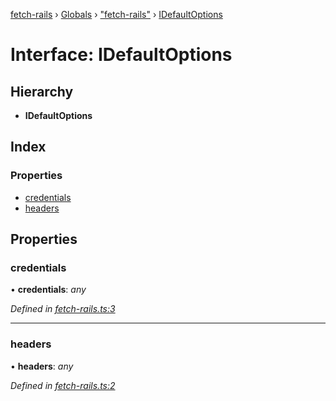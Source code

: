 [fetch-rails](../README.md) › [Globals](../globals.md) › ["fetch-rails"](../modules/_fetch_rails_.md) › [IDefaultOptions](_fetch_rails_.idefaultoptions.md)

# Interface: IDefaultOptions

## Hierarchy

* **IDefaultOptions**

## Index

### Properties

* [credentials](_fetch_rails_.idefaultoptions.md#credentials)
* [headers](_fetch_rails_.idefaultoptions.md#headers)

## Properties

###  credentials

• **credentials**: *any*

*Defined in [fetch-rails.ts:3](https://github.com/MiguelSavignano/fetch-rails/blob/1184093/src/fetch-rails.ts#L3)*

___

###  headers

• **headers**: *any*

*Defined in [fetch-rails.ts:2](https://github.com/MiguelSavignano/fetch-rails/blob/1184093/src/fetch-rails.ts#L2)*

